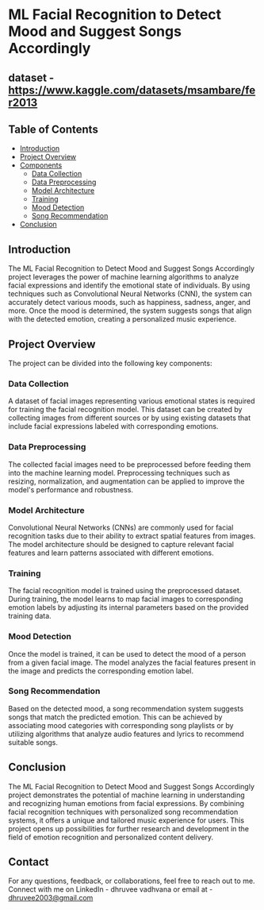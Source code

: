 
# ML Facial Recognition to Detect Mood and Suggest Songs Accordingly

## dataset - https://www.kaggle.com/datasets/msambare/fer2013

## Table of Contents

- [Introduction](#introduction)
- [Project Overview](#project-overview)
- [Components](#components)
  - [Data Collection](#data-collection)
  - [Data Preprocessing](#data-preprocessing)
  - [Model Architecture](#model-architecture)
  - [Training](#training)
  - [Mood Detection](#mood-detection)
  - [Song Recommendation](#song-recommendation)
- [Conclusion](#conclusion)

## Introduction

The ML Facial Recognition to Detect Mood and Suggest Songs Accordingly project leverages the power of machine learning algorithms to analyze facial expressions and identify the emotional state of individuals. By using techniques such as Convolutional Neural Networks (CNN), the system can accurately detect various moods, such as happiness, sadness, anger, and more. Once the mood is determined, the system suggests songs that align with the detected emotion, creating a personalized music experience.

## Project Overview

The project can be divided into the following key components:

### Data Collection

A dataset of facial images representing various emotional states is required for training the facial recognition model. This dataset can be created by collecting images from different sources or by using existing datasets that include facial expressions labeled with corresponding emotions.

### Data Preprocessing

The collected facial images need to be preprocessed before feeding them into the machine learning model. Preprocessing techniques such as resizing, normalization, and augmentation can be applied to improve the model's performance and robustness.

### Model Architecture

Convolutional Neural Networks (CNNs) are commonly used for facial recognition tasks due to their ability to extract spatial features from images. The model architecture should be designed to capture relevant facial features and learn patterns associated with different emotions.

### Training

The facial recognition model is trained using the preprocessed dataset. During training, the model learns to map facial images to corresponding emotion labels by adjusting its internal parameters based on the provided training data.

### Mood Detection

Once the model is trained, it can be used to detect the mood of a person from a given facial image. The model analyzes the facial features present in the image and predicts the corresponding emotion label.

### Song Recommendation

Based on the detected mood, a song recommendation system suggests songs that match the predicted emotion. This can be achieved by associating mood categories with corresponding song playlists or by utilizing algorithms that analyze audio features and lyrics to recommend suitable songs.

## Conclusion

The ML Facial Recognition to Detect Mood and Suggest Songs Accordingly project demonstrates the potential of machine learning in understanding and recognizing human emotions from facial expressions. By combining facial recognition techniques with personalized song recommendation systems, it offers a unique and tailored music experience for users. This project opens up possibilities for further research and development in the field of emotion recognition and personalized content delivery.



## Contact
For any questions, feedback, or collaborations, feel free to reach out to me. Connect with me on LinkedIn - dhruvee vadhvana or email at - dhruvee2003@gmail.com 
